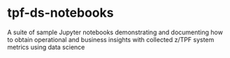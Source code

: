 # tpf-ds-notebooks
A suite of sample Jupyter notebooks demonstrating and documenting how to obtain operational and business insights with collected z/TPF system metrics using data science
